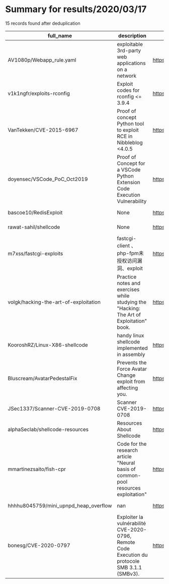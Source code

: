 
# Summary for results/2020/03/17
    
15 records found after deduplication

| full_name | description | html_url | matched_list | matched_count | pushed_at | size | stargazers_count | language | forks_count |
|---------------------------------------|-------------------------------------------------------------------------------------------------|----------------------------------------------------------|-----------------------------------------------|-----------------|---------------------------|--------|--------------------|------------|---------------|
| AV1080p/Webapp_rule.yaml | exploitable 3rd-party web applications on a network | https://github.com/AV1080p/Webapp_rule.yaml | ['exploit'] | 1 | 2020-03-17 03:39:42+00:00 | 30 | 9 | | 3 |
| v1k1ngfr/exploits-rconfig | Exploit codes for rconfig <= 3.9.4 | https://github.com/v1k1ngfr/exploits-rconfig | ['exploit'] | 1 | 2020-03-17 14:01:17+00:00 | 57 | 3 | Python | 3 |
| VanTekken/CVE-2015-6967 | Proof of concept Python tool to exploit RCE in Nibbleblog <4.0.5 | https://github.com/VanTekken/CVE-2015-6967 | ['cve-2', 'exploit', 'rce'] | 3 | 2020-03-17 13:03:38+00:00 | 6606 | 0 | Python | 0 |
| doyensec/VSCode_PoC_Oct2019 | Proof of Concept for a VSCode Python Extension Code Execution Vulnerability | https://github.com/doyensec/VSCode_PoC_Oct2019 | ['vulnerability poc'] | 1 | 2020-03-17 09:22:42+00:00 | 4325 | 16 | Python | 3 |
| bascoe10/RedisExploit | None | https://github.com/bascoe10/RedisExploit | ['exploit'] | 1 | 2020-03-17 18:27:41+00:00 | 4080 | 0 | Python | 0 |
| rawat-sahil/shellcode | None | https://github.com/rawat-sahil/shellcode | ['shellcode'] | 1 | 2020-03-17 15:24:51+00:00 | 5 | 0 | C | 0 |
| m7xss/fastcgi-exploits | fastcgi-client 、php-fpm未授权访问漏洞、exploit | https://github.com/m7xss/fastcgi-exploits | ['exploit'] | 1 | 2020-03-17 03:10:03+00:00 | 3 | 3 | Python | 0 |
| volgk/hacking-the-art-of-exploitation | Practice notes and exercises while studying the "Hacking: The Art of Exploitation" book. | https://github.com/volgk/hacking-the-art-of-exploitation | ['exploit'] | 1 | 2020-03-17 12:24:54+00:00 | 132 | 0 | C | 0 |
| KooroshRZ/Linux-X86-shellcode | handy linux shellcode implemented in assembly | https://github.com/KooroshRZ/Linux-X86-shellcode | ['shellcode'] | 1 | 2020-03-17 01:44:24+00:00 | 8 | 0 | Assembly | 1 |
| Bluscream/AvatarPedestalFix | Prevents the Force Avatar Change exploit from affecting you. | https://github.com/Bluscream/AvatarPedestalFix | ['exploit'] | 1 | 2020-03-17 02:45:25+00:00 | 6 | 1 | | 0 |
| JSec1337/Scanner-CVE-2019-0708 | Scanner CVE-2019-0708 | https://github.com/JSec1337/Scanner-CVE-2019-0708 | ['cve-2'] | 1 | 2020-03-17 06:49:58+00:00 | 2682 | 0 | Python | 1 |
| alphaSeclab/shellcode-resources | Resources About Shellcode | https://github.com/alphaSeclab/shellcode-resources | ['shellcode'] | 1 | 2020-03-17 05:58:48+00:00 | 61 | 145 | | 47 |
| mmartinezsaito/fish-cpr | Code for the research article "Neural basis of common-pool resources exploitation" | https://github.com/mmartinezsaito/fish-cpr | ['exploit'] | 1 | 2020-03-17 09:39:51+00:00 | 885 | 0 | MATLAB | 0 |
| hhhhu8045759/mini_upnpd_heap_overflow | nan | https://github.com/hhhhu8045759/mini_upnpd_heap_overflow | ['heap overflow'] | 1 | 2020-03-17 14:16:22+00:00 | 0 | 0 | nan | 0 |
| bonesg/CVE-2020-0797 | Exploiter la vulnérabilité CVE-2020-0796, Remote Code Execution du protocole SMB 3.1.1 (SMBv3). | https://github.com/bonesg/CVE-2020-0797 | ['cve-2', 'exploit', 'remote code execution'] | 3 | 2020-03-17 12:31:15+00:00 | 5 | 0 | | 0 |

